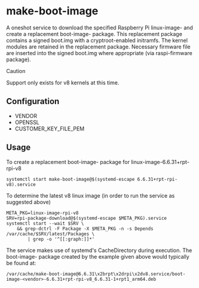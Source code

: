 # make-boot-image
A oneshot service to download the specified Raspberry Pi linux-image- and
create a replacement boot-image- package.  This replacement package contains a
signed boot.img with a cryptroot-enabled initramfs. The kernel modules are
retained in the replacement package. Necessary firmware file are inserted into
the signed boot.img where appropriate (via raspi-firmware package).

> [!CAUTION]
> Support only exists for v8 kernels at this time.

## Configuration
- VENDOR
- OPENSSL
- CUSTOMER\_KEY\_FILE\_PEM

## Usage
To create a replacement boot-image- package for linux-image-6.6.31+rpt-rpi-v8
```
systemctl start make-boot-image@$(systemd-escape 6.6.31+rpt-rpi-v8).service
```

To determine the latest v8 linux image (in order to run the service as
suggested above)
```
META_PKG=linux-image-rpi-v8
SRV=rpi-package-download@$(systemd-escape $META_PKG).service
systemctl start --wait $SRV \
	&& grep-dctrl -F Package -X $META_PKG -n -s Depends /var/cache/$SRV/latest/Packages \
		| grep -o '^[[:graph:]]*'
```

The service makes use of systemd's CacheDirectory during execution.  The boot-image- package created by the example given above would typically be found at:
```
/var/cache/make-boot-image@6.6.31\x2brpt\x2drpi\x2dv8.service/boot-image-<vendor>-6.6.31+rpt-rpi-v8_6.6.31-1+rpt1_arm64.deb
```
